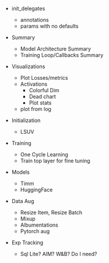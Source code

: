 + init_delegates
  + annotations
  + params with no defaults

+ Summary
  + Model Architecture Summary
  + Training Loop/Callbacks Summary
 
+ Visualizations
  + Plot Losses/metrics
  + Activations
    + Colorful Dim
    + Dead chart
    + Plot stats
  + plot from log
 
+ Initialization
  + LSUV 

+ Training
  + One Cycle Learning
  + Train top layer for fine tuning

+ Models
  + Timm
  + HuggingFace

+ Data Aug
  + Resize Item, Resize Batch
  + Mixup
  + Albumentations
  + Pytorch aug

+ Exp Tracking
  + Sql Lite?  AIM? W&B? Do I need?
